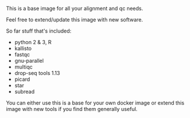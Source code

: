 This is a base image for all your alignment and qc needs.

Feel free to extend/update this image with new software.

So far stuff that's included:

- python 2 & 3, R
- kallisto
- fastqc
- gnu-parallel
- multiqc
- drop-seq tools 1.13
- picard
- star
- subread

You can either use this is a base for your own docker image or extend
this image with new tools if you find them generally useful.
